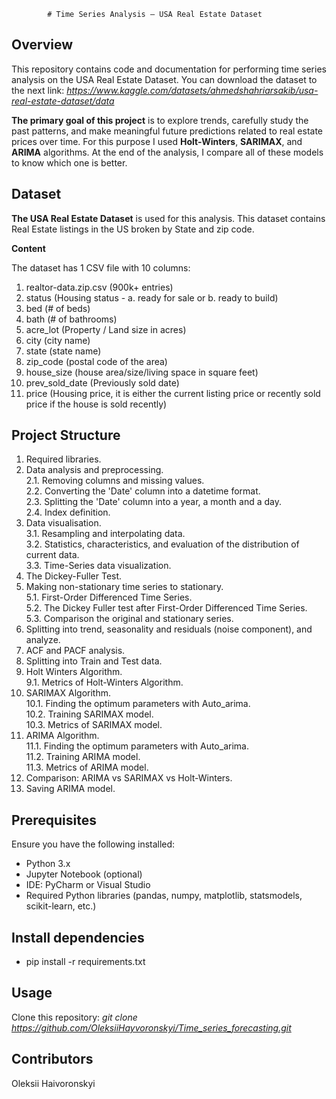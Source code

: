 			
			
			# Time Series Analysis – USA Real Estate Dataset
			
## Overview

This repository contains code and documentation for performing time series analysis 
on the USA Real Estate Dataset. You can download the dataset to the next link:
*https://www.kaggle.com/datasets/ahmedshahriarsakib/usa-real-estate-dataset/data*

**The primary goal of this project** is to explore trends, carefully study the past patterns,
and make meaningful future predictions related to real estate prices over time.
For this purpose I used **Holt-Winters**, **SARIMAX**, and **ARIMA** algorithms.
At the end of the analysis, I compare all of these models to know which one is better.


## Dataset

**The USA Real Estate Dataset** is used for this analysis.
This dataset contains Real Estate listings in the US broken by State and zip code.

**Content**

The dataset has 1 CSV file with 10 columns:

1. realtor-data.zip.csv (900k+ entries)
2. status (Housing status - a. ready for sale or b. ready to build)
3. bed (# of beds)
4. bath (# of bathrooms)
5. acre_lot (Property / Land size in acres)
6. city (city name)
7. state (state name)
8. zip_code (postal code of the area)
9. house_size (house area/size/living space in square feet)
10. prev_sold_date (Previously sold date)
11. price (Housing price, it is either the current listing price 
           or recently sold price if the house is sold recently)


## Project Structure

1. Required libraries.
2. Data analysis and preprocessing.
<br>2.1. Removing columns and missing values.
<br>2.2. Converting the 'Date' column into a datetime format.
<br>2.3. Splitting the 'Date' column into a year, a month and a day.
<br>2.4. Index definition.
3. Data visualisation.
<br>3.1. Resampling and interpolating data.
<br>3.2. Statistics, characteristics, and evaluation of the distribution of current data.
<br>3.3. Time-Series data visualization.
4. The Dickey-Fuller Test.
5. Making non-stationary time series to stationary.
<br>5.1. First-Order Differenced Time Series.
<br>5.2. The Dickey Fuller test after First-Order Differenced Time Series.
<br>5.3. Comparison the original and stationary series.
6. Splitting into trend, seasonality and residuals (noise component), and analyze.
7. ACF and PACF analysis.
8. Splitting into Train and Test data.
9. Holt Winters Algorithm.
<br>9.1. Metrics of Holt-Winters Algorithm.
10. SARIMAX Algorithm.
<br>10.1. Finding the optimum parameters with Auto_arima.
<br>10.2. Training SARIMAX model.
<br>10.3. Metrics of SARIMAX model.
11. ARIMA Algorithm.
<br>11.1. Finding the optimum parameters with Auto_arima.
<br>11.2. Training ARIMA model.
<br>11.3. Metrics of ARIMA model.
12. Comparison: ARIMA vs SARIMAX vs Holt-Winters.
13. Saving ARIMA model.


## Prerequisites

Ensure you have the following installed:
- Python 3.x
- Jupyter Notebook (optional)
- IDE: PyCharm or Visual Studio
- Required Python libraries (pandas, numpy, matplotlib, statsmodels, scikit-learn, etc.)


## Install dependencies
- pip install -r requirements.txt

## Usage

Clone this repository:
*git clone https://github.com/OleksiiHayvoronskyi/Time_series_forecasting.git*


## Contributors
Oleksii Haivoronskyi





			